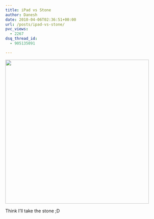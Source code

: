 ```yaml
---
title: iPad vs Stone
author: Danesh
date: 2010-04-06T02:36:51+00:00
url: /posts/ipad-vs-stone/
pvc_views:
  - 2267
dsq_thread_id:
  - 905135091

---
```

<img class="size-full wp-image-2041 alignnone" title="e4AsE" src="/wp-content/uploads/2010/04/e4AsE.jpg" alt="" width="450" srcset="/wp-content/uploads/2010/04/e4AsE.jpg 630w, /wp-content/uploads/2010/04/e4AsE-450x354.jpg 450w" sizes="(max-width: 630px) 100vw, 630px" />

Think I&#8217;ll take the stone ;D